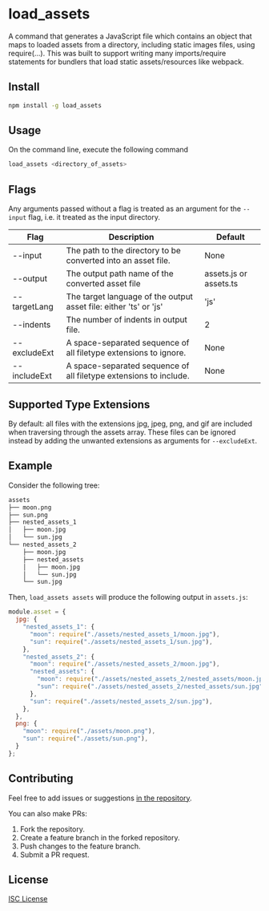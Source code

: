 # load_assets
A command that generates a JavaScript file which contains an object that maps to loaded assets from a directory, including static images files, using require(...). 
This was built to support writing many imports/require statements for bundlers that load static assets/resources like webpack.

## Install
```bash
npm install -g load_assets
```

## Usage

On the command line, execute the following command
```bash
load_assets <directory_of_assets>
```

## Flags

Any arguments passed without a flag is treated as an argument for the `--input` flag, i.e. it treated as the input directory.

|Flag|Description|Default
|-------------|---|---|
|--input     | The path to the directory to be converted into an asset file. | None
|--output    | The output path name of the converted asset file | assets.js or assets.ts
|--targetLang| The target language of the output asset file: either 'ts' or 'js' | 'js'
|--indents   | The number of indents in output file. | 2
|--excludeExt| A space-separated sequence of all filetype extensions to ignore. | None
|--includeExt| A space-separated sequence of all filetype extensions to include. | None

## Supported Type Extensions

By default: all files with the extensions jpg, jpeg, png, and gif are included when traversing through the assets array. These files can be ignored instead by adding the unwanted extensions as arguments for `--excludeExt`.

## Example
Consider the following tree:
```txt
assets
├── moon.png
├── sun.png
├── nested_assets_1
│   ├── moon.jpg
│   └── sun.jpg
└── nested_assets_2
    ├── moon.jpg
    ├── nested_assets
    │   ├── moon.jpg
    │   └── sun.jpg
    └── sun.jpg
```

Then, `load_assets assets` will produce the following output in `assets.js`:

```javascript
module.asset = {
  jpg: {
    "nested_assets_1": {
      "moon": require("./assets/nested_assets_1/moon.jpg"),
      "sun": require("./assets/nested_assets_1/sun.jpg"),
    },
    "nested_assets_2": {
      "moon": require("./assets/nested_assets_2/moon.jpg"),
      "nested_assets": {
        "moon": require("./assets/nested_assets_2/nested_assets/moon.jpg"),
        "sun": require("./assets/nested_assets_2/nested_assets/sun.jpg"),
      },
      "sun": require("./assets/nested_assets_2/sun.jpg"),
    },
  },
  png: {
    "moon": require("./assets/moon.png"),
    "sun": require("./assets/sun.png"),
  }
};
```

## Contributing

Feel free to add issues or suggestions [in the repository](https://github.com/ayang4114/load_assets/issues/new).

You can also make PRs:
1) Fork the repository.
2) Create a feature branch in the forked repository.
3) Push changes to the feature branch.
4) Submit a PR request.

## License

[ISC License](LICENSE.md)